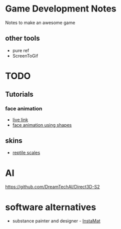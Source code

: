 # Game Development Notes

Notes to make an awesome game

## other tools

- pure ref
- ScreenToGif

# TODO

## Tutorials

### face animation

- [live link](https://www.youtube.com/watch?v=aM_cGEgkCV0)
- [face animation using shapes](https://www.youtube.com/watch?v=LS-U18p9LhQ&t=81s)

## skins

- [reptile scales](https://www.youtube.com/@GetLearnt/search?query=scales)

# AI

https://github.com/DreamTechAI/Direct3D-S2

# software alternatives

- substance painter and designer - [InstaMat](https://instamaterial.com/)